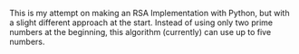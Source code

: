 This is my attempt on making an RSA Implementation with Python, but with a slight different approach at the start. Instead of using only two prime numbers at the beginning, this algorithm (currently) can use up to five numbers. 
